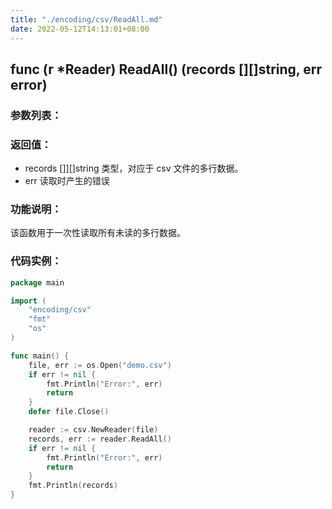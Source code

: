```yaml
---
title: "./encoding/csv/ReadAll.md"
date: 2022-05-12T14:13:01+08:00
---
```

## func (r *Reader) ReadAll() (records [][]string, err error)

### 参数列表：

### 返回值：

- records []][]string 类型，对应于 csv 文件的多行数据。
- err 读取时产生的错误

### 功能说明：

该函数用于一次性读取所有未读的多行数据。

### 代码实例：

```go
package main

import (
	"encoding/csv"
	"fmt"
	"os"
)

func main() {
	file, err := os.Open("demo.csv")
	if err != nil {
		fmt.Println("Error:", err)
		return
	}
	defer file.Close()

	reader := csv.NewReader(file)
	records, err := reader.ReadAll()
	if err != nil {
		fmt.Println("Error:", err)
		return
	}
	fmt.Println(records)
}

```